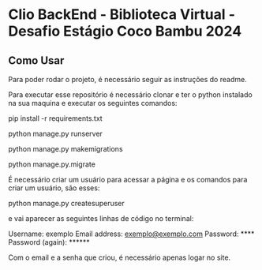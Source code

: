 # Clio BackEnd - Biblioteca Virtual - Desafio Estágio Coco Bambu 2024

## Como Usar

Para poder rodar o projeto, é necessário seguir as instruções do readme.

Para executar esse repositório é necessário clonar e ter o  python instalado na sua maquina e executar os seguintes comandos:

pip install -r requirements.txt

python manage.py runserver

python manage.py makemigrations

python manage.py.migrate

É necessário criar um usuário para acessar a página e os comandos para criar um usuário, são esses:

python manage.py createsuperuser

e vai aparecer as seguintes linhas de código no terminal:

Username: exemplo
Email address: exemplo@exemplo.com
Password: ****
Password (again): ******

Com o email e a senha que criou, é necessário apenas logar no site.



